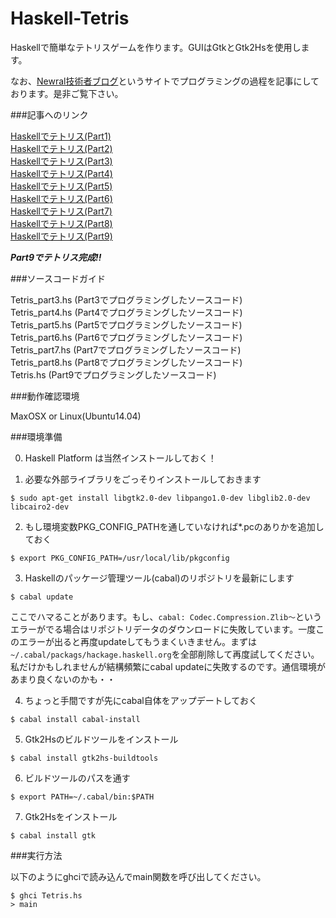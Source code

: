 Haskell-Tetris
==============


Haskellで簡単なテトリスゲームを作ります。GUIはGtkとGtk2Hsを使用します。

なお、[Newral技術者ブログ](http://newral.info/publics/index/79/&anchor_link=page79_341#page79_341)というサイトでプログラミングの過程を記事にしております。是非ご覧下さい。  

###記事へのリンク

[Haskellでテトリス(Part1)](http://newral.info/publics/index/79/r_id=223/c_id=341/detail=1/&anchor_link=page79_341_223#page79_341_223)  
[Haskellでテトリス(Part2)](http://newral.info/publics/index/79/r_id=224/c_id=341/detail=1/&anchor_link=page79_341_224#page79_341_224)  
[Haskellでテトリス(Part3)](http://newral.info/publics/index/79/r_id=236/c_id=341/detail=1/&anchor_link=page79_341_236#page79_341_236)  
[Haskellでテトリス(Part4)](http://newral.info/publics/index/79/r_id=237/c_id=341/detail=1/&anchor_link=page79_341_237#page79_341_237)  
[Haskellでテトリス(Part5)](http://newral.info/publics/index/79/r_id=239/c_id=341/detail=1/&anchor_link=page79_341_239#page79_341_239)  
[Haskellでテトリス(Part6)](http://newral.info/publics/index/79/r_id=241/c_id=341/detail=1/&anchor_link=page79_341_241#page79_341_241)  
[Haskellでテトリス(Part7)](http://newral.info/publics/index/79/r_id=246/c_id=341/detail=1/&anchor_link=page79_341_246#page79_341_246)  
[Haskellでテトリス(Part8)](http://newral.info/publics/index/79/r_id=248/c_id=341/detail=1/&anchor_link=page79_341_248#page79_341_248)  
[Haskellでテトリス(Part9)](http://newral.info/publics/index/79/r_id=250/c_id=341/detail=1/&anchor_link=page79_341_250#page79_341_250)  

***Part9でテトリス完成!!***  


###ソースコードガイド

Tetris_part3.hs (Part3でプログラミングしたソースコード)  
Tetris_part4.hs (Part4でプログラミングしたソースコード)  
Tetris_part5.hs (Part5でプログラミングしたソースコード)  
Tetris_part6.hs (Part6でプログラミングしたソースコード)  
Tetris_part7.hs (Part7でプログラミングしたソースコード)  
Tetris_part8.hs (Part8でプログラミングしたソースコード)  
Tetris.hs (Part9でプログラミングしたソースコード)  


###動作確認環境

MaxOSX or Linux(Ubuntu14.04)

###環境準備

0) Haskell Platform は当然インストールしておく！

1) 必要な外部ライブラリをごっそりインストールしておきます

```
$ sudo apt-get install libgtk2.0-dev libpango1.0-dev libglib2.0-dev libcairo2-dev
```

2) もし環境変数PKG_CONFIG_PATHを通していなければ*.pcのありかを追加しておく

```
$ export PKG_CONFIG_PATH=/usr/local/lib/pkgconfig
```

3) Haskellのパッケージ管理ツール(cabal)のリポジトリを最新にします

```
$ cabal update
```

ここでハマることがあります。もし、`cabal: Codec.Compression.Zlib〜`というエラーがでる場合はリポジトリデータのダウンロードに失敗しています。一度このエラーが出ると再度updateしてもうまくいきません。まずは`~/.cabal/packags/hackage.haskell.org`を全部削除して再度試してください。私だけかもしれませんが結構頻繁にcabal updateに失敗するのです。通信環境があまり良くないのかも・・


4) ちょっと手間ですが先にcabal自体をアップデートしておく

```
$ cabal install cabal-install
```

5) Gtk2Hsのビルドツールをインストール

```
$ cabal install gtk2hs-buildtools
```

6) ビルドツールのパスを通す

```
$ export PATH=~/.cabal/bin:$PATH
```

7) Gtk2Hsをインストール

```
$ cabal install gtk
```

###実行方法

以下のようにghciで読み込んでmain関数を呼び出してください。

```
$ ghci Tetris.hs
> main
```

